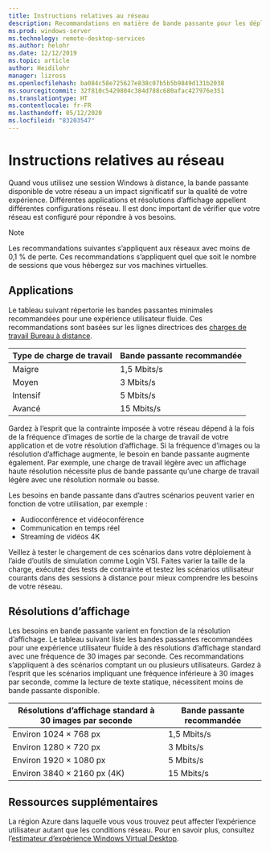 ```yaml
---
title: Instructions relatives au réseau
description: Recommandations en matière de bande passante pour les déploiements Bureau à distance.
ms.prod: windows-server
ms.technology: remote-desktop-services
ms.author: helohr
ms.date: 12/12/2019
ms.topic: article
author: Heidilohr
manager: lizross
ms.openlocfilehash: ba084c58e725627e838c07b5b5b9849d131b2038
ms.sourcegitcommit: 32f810c5429804c384d788c680afac427976e351
ms.translationtype: HT
ms.contentlocale: fr-FR
ms.lasthandoff: 05/12/2020
ms.locfileid: "83203547"
---
```

# <a name="network-guidelines"></a>Instructions relatives au réseau

Quand vous utilisez une session Windows à distance, la bande passante disponible de votre réseau a un impact significatif sur la qualité de votre expérience. Différentes applications et résolutions d’affichage appellent différentes configurations réseau. Il est donc important de vérifier que votre réseau est configuré pour répondre à vos besoins.

>[!NOTE]
>Les recommandations suivantes s’appliquent aux réseaux avec moins de 0,1 % de perte. Ces recommandations s’appliquent quel que soit le nombre de sessions que vous hébergez sur vos machines virtuelles.

## <a name="applications"></a>Applications

Le tableau suivant répertorie les bandes passantes minimales recommandées pour une expérience utilisateur fluide. Ces recommandations sont basées sur les lignes directrices des [charges de travail Bureau à distance](remote-desktop-workloads.md).

| Type de charge de travail   | Bande passante recommandée |
|-----------------|-----------------------|
| Maigre           | 1,5 Mbits/s              |
| Moyen          | 3 Mbits/s                |
| Intensif           | 5 Mbits/s                |
| Avancé           | 15 Mbits/s               |

Gardez à l’esprit que la contrainte imposée à votre réseau dépend à la fois de la fréquence d’images de sortie de la charge de travail de votre application et de votre résolution d’affichage. Si la fréquence d’images ou la résolution d’affichage augmente, le besoin en bande passante augmente également. Par exemple, une charge de travail légère avec un affichage haute résolution nécessite plus de bande passante qu’une charge de travail légère avec une résolution normale ou basse.

Les besoins en bande passante dans d’autres scénarios peuvent varier en fonction de votre utilisation, par exemple :

- Audioconférence et vidéoconférence
- Communication en temps réel
- Streaming de vidéos 4K

Veillez à tester le chargement de ces scénarios dans votre déploiement à l’aide d’outils de simulation comme Login VSI. Faites varier la taille de la charge, exécutez des tests de contrainte et testez les scénarios utilisateur courants dans des sessions à distance pour mieux comprendre les besoins de votre réseau.

## <a name="display-resolutions"></a>Résolutions d’affichage

Les besoins en bande passante varient en fonction de la résolution d’affichage. Le tableau suivant liste les bandes passantes recommandées pour une expérience utilisateur fluide à des résolutions d’affichage standard avec une fréquence de 30 images par seconde. Ces recommandations s’appliquent à des scénarios comptant un ou plusieurs utilisateurs. Gardez à l’esprit que les scénarios impliquant une fréquence inférieure à 30 images par seconde, comme la lecture de texte statique, nécessitent moins de bande passante disponible.

| Résolutions d’affichage standard à 30 images par seconde    | Bande passante recommandée |
|------------------------------------------|-----------------------|
| Environ 1024 × 768 px                      | 1,5 Mbits/s              |
| Environ 1280 × 720 px                      | 3 Mbits/s                |
| Environ 1920 × 1080 px                     | 5 Mbits/s                |
| Environ 3840 × 2160 px (4K)                | 15 Mbits/s               |

## <a name="additional-resources"></a>Ressources supplémentaires

La région Azure dans laquelle vous vous trouvez peut affecter l’expérience utilisateur autant que les conditions réseau. Pour en savoir plus, consultez l’[estimateur d’expérience Windows Virtual Desktop](https://azure.microsoft.com/services/virtual-desktop/assessment/).
